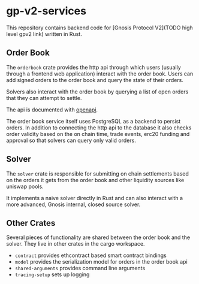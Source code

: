 # gp-v2-services

This repository contains backend code for [Gnosis Protocol V2](TODO high level gpv2 link) written in Rust.

## Order Book

The `orderbook` crate provides the http api through which users (usually through a frontend web application) interact with the order book. Users can add signed orders to the order book and query the state of their orders.

Solvers also interact with the order book by querying a list of open orders that they can attempt to settle.

The api is documented with [openapi](https://protocol-rinkeby.dev.gnosisdev.com/api/).

The order book service itself uses PostgreSQL as a backend to persist orders. In addition to connecting the http api to the database it also checks order validity based on the on chain time, trade events, erc20 funding and approval so that solvers can query only valid orders.

## Solver

The `solver` crate is responsible for submitting on chain settlements based on the orders it gets from the order book and other liquidity sources like uniswap pools.

It implements a naive solver directly in Rust and can also interact with a more advanced, Gnosis internal, closed source solver.


## Other Crates

Several pieces of functionality are shared between the order book and the solver. They live in other crates in the cargo workspace.

* `contract` provides ethcontract based smart contract bindings
* `model` provides the serialization model for orders in the order book api
* `shared-arguments` provides command line arguments
* `tracing-setup` sets up logging
